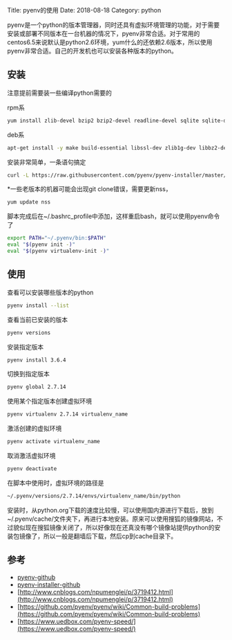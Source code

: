 Title: pyenv的使用
Date: 2018-08-18
Category: python

pyenv是一个python的版本管理器，同时还具有虚拟环境管理的功能，对于需要安装或部署不同版本在一台机器的情况下，pyenv非常合适。对于常用的centos6.5来说默认是python2.6环境，yum什么的还依赖2.6版本，所以使用pyenv非常合适。自己的开发机也可以安装各种版本的python。

## 安装

注意提前需要装一些编译python需要的

rpm系

```bash
yum install zlib-devel bzip2 bzip2-devel readline-devel sqlite sqlite-devel openssl-devel xz xz-devel gcc
```

deb系

```bash
apt-get install -y make build-essential libssl-dev zlib1g-dev libbz2-dev libreadline-dev libsqlite3-dev wget curl llvm libncurses5-dev xz-utils tk-dev libxml2-dev libxmlsec1-dev libffi-dev
```

安装非常简单，一条语句搞定

```bash
curl -L https://raw.githubusercontent.com/pyenv/pyenv-installer/master/bin/pyenv-installer | bash
```

*一些老版本的机器可能会出现git clone错误，需要更新nss，

```bash
yum update nss
```

脚本完成后在~/.bashrc_profile中添加，这样重启bash，就可以使用pyenv命令了

```bash
export PATH="~/.pyenv/bin:$PATH"
eval "$(pyenv init -)"
eval "$(pyenv virtualenv-init -)"
```

## 使用

查看可以安装哪些版本的python

```bash
pyenv install --list
```

查看当前已安装的版本

```bash
pyenv versions
```

安装指定版本

```bash
pyenv install 3.6.4
```

切换到指定版本

```bash
pyenv global 2.7.14
```

使用某个指定版本创建虚拟环境

```bash
pyenv virtualenv 2.7.14 virtualenv_name
```

激活创建的虚拟环境

```bash
pyenv activate virtualenv_name
```

取消激活虚拟环境

```bash
pyenv deactivate
```

在脚本中使用时，虚拟环境的路径是

```bash
~/.pyenv/versions/2.7.14/envs/virtualenv_name/bin/python
```

安装时，从python.org下载的速度比较慢，可以使用国内源进行下载后，放到~/.pyenv/cache/文件夹下，再进行本地安装。原来可以使用搜狐的镜像网站，不过貌似现在搜狐镜像关闭了，所以好像现在还真没有哪个镜像站提供python的安装包镜像了，所以一般是翻墙后下载，然后cp到cache目录下。

## 参考

- [pyenv-github](https://github.com/pyenv/pyenv)
- [pyenv-installer-github](https://github.com/pyenv/pyenv-installer)
- [http://www.cnblogs.com/npumenglei/p/3719412.html](http://www.cnblogs.com/npumenglei/p/3719412.html)
- [https://github.com/pyenv/pyenv/wiki/Common-build-problems](https://github.com/pyenv/pyenv/wiki/Common-build-problems)
- [https://www.uedbox.com/pyenv-speed/](https://www.uedbox.com/pyenv-speed/)